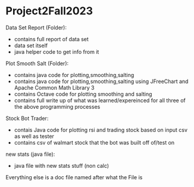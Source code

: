 # Project2Fall2023

Data Set Report (Folder):

- contains full report of data set 
- data set itself
- java helper code to get info from it

Plot Smooth Salt (Folder):

- contains java code for plotting,smoothing,salting
- contains java code for plotting,smoothing,salting using JFreeChart and Apache Common Math Library 3
- contains Octave code for plotting smoothing and salting
- contains full write up of what was learned/expereinced for all three of the above programming processes

Stock Bot Trader:

- contais Java code for plotting rsi and trading stock based on input csv as well as tester
- contains csv of walmart stock that the bot was built off of/test on

new stats (java file):

- java file with new stats stuff (non calc)

Everything else is a doc file named after what the File is
